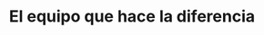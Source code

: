---
title: "El equipo que hace la diferencia"
subtitle: ""
# meta description
description: "This is meta description"
draft: false
layout: "about"


# about
about:
  title: "Somos Nexo Apex. Una compañía que crea productos digitales y experiencias para humanos."
  content: "Estamos especializados en desarrollar productos digitales vanguardistas, bots, infraestructura digital, aplicaciones híbridas y páginas web. Y hacemos esto para llevar a nuestros clientes a través de cada fase con nosotros."
  image: "images/about.jpg"


# founders_quote
#founders_quote:
  #name: "Charles Dickens"
  #subtitle: "The Founder, Bigspring LLC"
  #image: "images/avatar/02.jpg"
  #content: "We’re changing how product managers, developers, and data scientists plan, track, and govern analytics across organizations. Before Avo, teams were forced to choose between product delivery speed and reliable insights."


# who_we_are
# who_we_are:
#   title: "Who we are?"
#   content: "We started in 2018 because we believe we can change the way organizations use data to make better decisions for their customers. We’ve been blown away by the impact BI has had on data quality and developer productivity for our customers. 
  
  
#   From startups to consumer it’s been incredible to see our product fundamentally change the way PMs, devs and data scientists collaborate to track and govern their analytics."


# our_mission
our_mission:
  title: "Experiencia"
  content: "<ul style='list-style: none;'>
            <li>Productos digitales</li>
            <li>Soluciones de arquitectura</li>
            <li>Desarrollo</li>
            <li>Cloud</li>
            <li>Bots</li>
            <li>Infraestructura digital</li>
            <li>Soluciones híbridas</li>
            <li>E-commerce</li>
            <li>Web</li>
            <li>Rendimiento</li>
            <li>Aplicaciones diseñadas a medida</li>
            </ul>"


  # "Companies have never had to understand their customers better or faster. Consumers choose the product with the best experience and companies can’t afford to stall product decisions while waiting days or weeks for answers from a centralized BI team.
  
  # The industry gold standard has become to decentralize business intelligence, so that every team is autonomous in making data-driven decisions quickly."
# clients_logo_slider
clients_logo_slider:
  enable : true
  title: "Las empresas que confían en nuestro juicio"
  logos:
  - "images/brands/lactapp-logo.png"
  - "images/brands/tas-logo.png"
  - "images/brands/1to1video-logo.png"
  - "images/brands/vertex-logo.png"
  - "images/brands/cognizant-logo.png"
#   - "images/brands/06-colored.png"
#   - "images/brands/03-colored.png"
#   - "images/brands/01-colored.png"
#   - "images/brands/02-colored.png"
#   - "images/brands/04-colored.png"
#   - "images/brands/05-colored.png"
#   - "images/brands/06-colored.png"

# # fun facts
# fun_facts:
#   enable: true
#   title: "Fun facts about us"
#   fact_item:
#   - icon: "fas fa-fighter-jet"
#     counter: "80"
#     counter_suffix: "%"
#     content: "Spend 80% less time <br> on admin"

#   - icon: "far fa-dot-circle"
#     counter: "40"
#     counter_suffix: "x"
#     content: "Attract 40x more <br> the candidate"

#   - icon: "fas fa-dice"
#     counter: "83"
#     counter_suffix: "%"
#     content: "Reduce recruitment <br> agency spend"

#   - icon: "fas fa-dice-d6"
#     counter: "40"
#     counter_suffix: "%"
#     content: "Make hires 40% <br> faster"


# features_box
# features_box:
#   enable: true
#   features_box_item:
#   - icon: "fas fa-file-signature"
#     title: "We care about <br> our customers"
#     content: "Curabitur aliquet quam id dui posuere blandit. Donec sollicitudin molestie malesuada praesent."

#   - icon: "fas fa-hands-helping"
#     title: "Your design partner now <br> and in the future"
#     content: "Curabitur aliquet quam id dui posuere blandit. Donec sollicitudin molestie malesuada praesent."
    
#   - icon: "fas fa-headset"
#     title: "Around the clock <br> support from day one"
#     content: "Curabitur aliquet quam id dui posuere blandit. Donec sollicitudin molestie malesuada praesent."


# office_culture
# office_culture:
#   enable: true
#   title: "Our Office Culture"
#   content: "Create a best strategic tool, share it with your team and ensure it’s on track with intuitive dashboards."
#   images:
#   - image: "images/office-culture/03.jpg"
#     column: "3" # column will be [ 6 or 3 ]
#   - image: "images/office-culture/01.jpg"
#     column: "6" # column will be [ 6 or 3 ]
#   - image: "images/office-culture/02.jpg"
#     column: "3" # column will be [ 6 or 3 ]
#   - image: "images/office-culture/07.jpg"
#     column: "6" # column will be [ 6 or 3 ]
#   - image: "images/office-culture/06.jpg"
#     column: "3" # column will be [ 6 or 3 ]
#   - image: "images/office-culture/05.jpg"
#     column: "6" # column will be [ 6 or 3 ]

  # join_our_team: 
  #   title : "Want to Join our Team?"
  #   content : "Lorem ipsum dolor sit amet, consectetur adipiscing elit. Consequat eget amtempus eu at consecttur."
  #   button:
  #     enable : true
  #     label : "View open Positions"
  #     link : "career/"

      
# team_members
team_members:
- name: "David Pelayo"
  designation: "Director"
  image: "images/team/david.webp"
  social_profile:
  - name: "Linkedin"
    icon: "fab fa-linkedin"
    link: "#!"

- name: "Cong Bach Hung"
  designation: "Senior Backend Engineer"
  image: "images/team/bach.webp"
  social_profile:
  - name: "Linkedin"
    icon: "fab fa-linkedin"
    link: "#!"

- name: "Juan Luis Montero"
  designation: "Senior Consultant"
  image: "images/team/juanlu.webp"
  social_profile:
  - name: "Linkedin"
    icon: "fab fa-linkedin"
    link: "#!"

- name: "Khoa Pham"
  designation: "Senior DevOps"
  image: "images/team/khoa.jpeg"
  social_profile:
  - name: "Linkedin"
    icon: "fab fa-linkedin"
    link: "#!"

- name: "Yann Torres"
  designation: "Senior Consultant"
  image: "images/team/yann.jpeg"
  social_profile:
  - name: "Linkedin"
    icon: "fab fa-linkedin"
    link: "#!"

- name: "Tu Nguyen"
  designation: "Senior Backend Engineer"
  image: "images/team/tu.jpeg"
  social_profile:
  - name: "Linkedin"
    icon: "fab fa-linkedin"
    link: "#!"

- name: "Francisco Rey"
  designation: "Senior Backend Engineer"
  image: "images/team/fran.jpeg"
  social_profile:
  - name: "Linkedin"
    icon: "fab fa-linkedin"
    link: "#!"

---